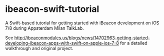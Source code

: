 ibeacon-swift-tutorial
======================

A Swift-based tutorial for getting started with iBeacon development on iOS 7/8 during Appsterdam Milan TalkLab.

See http://ibeaconmodules.us/blogs/news/14702963-getting-started-developing-ibeacon-apps-with-swift-on-apple-ios-7-8 for a detailed walkthrough and original project.
